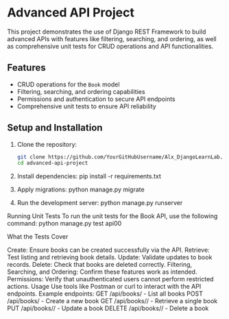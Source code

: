 # Advanced API Project

This project demonstrates the use of Django REST Framework to build advanced APIs with features like filtering, searching, and ordering, as well as comprehensive unit tests for CRUD operations and API functionalities.

## Features

- CRUD operations for the `Book` model
- Filtering, searching, and ordering capabilities
- Permissions and authentication to secure API endpoints
- Comprehensive unit tests to ensure API reliability

## Setup and Installation

1. Clone the repository:
   ```bash
   git clone https://github.com/YourGitHubUsername/Alx_DjangoLearnLab.git
   cd advanced-api-project

2. Install dependencies:
   pip install -r requirements.txt

3. Apply migrations:
   python manage.py migrate

4. Run the development server:
   python manage.py runserver



Running Unit Tests
To run the unit tests for the Book API, use the following command:
   python manage.py test api00


What the Tests Cover

Create: Ensure books can be created successfully via the API.
Retrieve: Test listing and retrieving book details.
Update: Validate updates to book records.
Delete: Check that books are deleted correctly.
Filtering, Searching, and Ordering: Confirm these features work as intended.
Permissions: Verify that unauthenticated users cannot perform restricted actions.
Usage
Use tools like Postman or curl to interact with the API endpoints.
Example endpoints:
GET /api/books/ - List all books
POST /api/books/ - Create a new book
GET /api/books/<id>/ - Retrieve a single book
PUT /api/books/<id>/ - Update a book
DELETE /api/books/<id>/ - Delete a book
